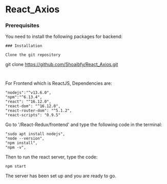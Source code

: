# React_Axios


### Prerequisites

You need to install the following packages for backend:



```
### Installation

Clone the git repository

```
git clone https://github.com/Shoaibfy/React_Axios.git
```


```


For Frontend which is ReactJS,
Dependencies are: 
```
"nodejs":"^v13.6.0",
"npm":"^6.13.4",
"react": "^16.12.0",
"react-dom": "^16.12.0",
"react-router-dom": "^5.1.2",
"react-scripts": "0.9.5"

```

Go to '/React-Redux/frontend' and type the following code in the terminal:
```
"sudo apt install nodejs",
"node --version",
"npm install", 
"npm -v",

```
Then to run the react server, type the code:
```
npm start
```

The server has been set up and you are ready to go.
